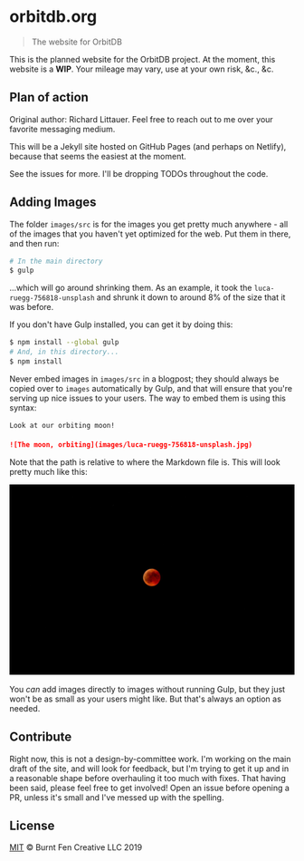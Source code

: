 # orbitdb.org

> The website for OrbitDB

This is the planned website for the OrbitDB project. At the moment, this website is a **WIP**. Your mileage may vary, use at your own risk, &c., &c.

## Plan of action

Original author: Richard Littauer. Feel free to reach out to me over your favorite messaging medium.

This will be a Jekyll site hosted on GitHub Pages (and perhaps on Netlify), because that seems the easiest at the moment.

See the issues for more. I'll be dropping TODOs throughout the code.


## Adding Images

The folder `images/src` is for the images you get pretty much anywhere - all of the images that you haven't yet optimized for the web. Put them in there, and then run:

```sh
# In the main directory
$ gulp
```

...which will go around shrinking them. As an example, it took the `luca-ruegg-756818-unsplash` and shrunk it down to around 8% of the size that it was before.

If you don't have Gulp installed, you can get it by doing this:

```sh
$ npm install --global gulp
# And, in this directory...
$ npm install
```

Never embed images in `images/src` in a blogpost; they should always be copied over to `images` automatically by Gulp, and that will ensure that you're serving up nice issues to your users. The way to embed them is using this syntax:

```markdown
Look at our orbiting moon!

![The moon, orbiting](images/luca-ruegg-756818-unsplash.jpg)
```

Note that the path is relative to where the Markdown file is. This will look pretty much like this:

![The moon, orbiting](images/luca-ruegg-756818-unsplash.jpg)

You _can_ add images directly to images without running Gulp, but they just won't be as small as your users might like. But that's always an option as needed.

## Contribute

Right now, this is not a design-by-committee work. I'm working on the main draft of the site, and will look for feedback, but I'm trying to get it up and in a reasonable shape before overhauling it too much with fixes. That having been said, please feel free to get involved! Open an issue before opening a PR, unless it's small and I've messed up with the spelling.

## License

[MIT](LICENSE) © Burnt Fen Creative LLC 2019
